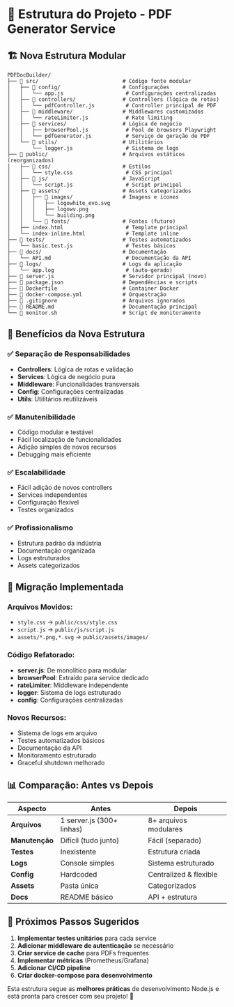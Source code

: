 # 📁 Estrutura do Projeto - PDF Generator Service

## 🏗️ **Nova Estrutura Modular**

```
PDFDocBuilder/
├── 📁 src/                           # Código fonte modular
│   ├── 📁 config/                    # Configurações
│   │   └── app.js                    # Configurações centralizadas
│   ├── 📁 controllers/               # Controllers (lógica de rotas)
│   │   └── pdfController.js          # Controller principal de PDF
│   ├── 📁 middleware/                # Middlewares customizados
│   │   └── rateLimiter.js            # Rate limiting
│   ├── 📁 services/                  # Lógica de negócio
│   │   ├── browserPool.js            # Pool de browsers Playwright
│   │   └── pdfGenerator.js           # Serviço de geração de PDF
│   └── 📁 utils/                     # Utilitários
│       └── logger.js                 # Sistema de logs
├── 📁 public/                        # Arquivos estáticos (reorganizados)
│   ├── 📁 css/                       # Estilos
│   │   └── style.css                 # CSS principal
│   ├── 📁 js/                        # JavaScript
│   │   └── script.js                 # Script principal
│   ├── 📁 assets/                    # Assets categorizados
│   │   ├── 📁 images/                # Imagens e ícones
│   │   │   ├── logowhite_evo.svg
│   │   │   ├── logowv.png
│   │   │   └── building.png
│   │   └── 📁 fonts/                 # Fontes (futuro)
│   ├── index.html                    # Template principal
│   └── index-inline.html             # Template inline
├── 📁 tests/                         # Testes automatizados
│   └── basic.test.js                 # Testes básicos
├── 📁 docs/                          # Documentação
│   └── API.md                        # Documentação da API
├── 📁 logs/                          # Logs da aplicação
│   └── app.log                       # (auto-gerado)
├── 📄 server.js                      # Servidor principal (novo)
├── 📄 package.json                   # Dependências e scripts
├── 📄 Dockerfile                     # Container Docker
├── 📄 docker-compose.yml             # Orquestração
├── 📄 .gitignore                     # Arquivos ignorados
├── 📄 README.md                      # Documentação principal
└── 📄 monitor.sh                     # Script de monitoramento
```

## 🎯 **Benefícios da Nova Estrutura**

### **✅ Separação de Responsabilidades**
- **Controllers**: Lógica de rotas e validação
- **Services**: Lógica de negócio pura
- **Middleware**: Funcionalidades transversais
- **Config**: Configurações centralizadas
- **Utils**: Utilitários reutilizáveis

### **✅ Manutenibilidade**
- Código modular e testável
- Fácil localização de funcionalidades
- Adição simples de novos recursos
- Debugging mais eficiente

### **✅ Escalabilidade**
- Fácil adição de novos controllers
- Services independentes
- Configuração flexível
- Testes organizados

### **✅ Profissionalismo**
- Estrutura padrão da indústria
- Documentação organizada
- Logs estruturados
- Assets categorizados

## 🔄 **Migração Implementada**

### **Arquivos Movidos:**
- `style.css` → `public/css/style.css`
- `script.js` → `public/js/script.js`
- `assets/*.png,*.svg` → `public/assets/images/`

### **Código Refatorado:**
- **server.js**: De monolítico para modular
- **browserPool**: Extraído para service dedicado
- **rateLimiter**: Middleware independente
- **logger**: Sistema de logs estruturado
- **config**: Configurações centralizadas

### **Novos Recursos:**
- Sistema de logs em arquivo
- Testes automatizados básicos
- Documentação da API
- Monitoramento estruturado
- Graceful shutdown melhorado

## 📊 **Comparação: Antes vs Depois**

| Aspecto | Antes | Depois |
|---------|-------|--------|
| **Arquivos** | 1 server.js (300+ linhas) | 8+ arquivos modulares |
| **Manutenção** | Difícil (tudo junto) | Fácil (separado) |
| **Testes** | Inexistente | Estrutura criada |
| **Logs** | Console simples | Sistema estruturado |
| **Config** | Hardcoded | Centralized & flexible |
| **Assets** | Pasta única | Categorizados |
| **Docs** | README básico | API + estrutura |

## 🚀 **Próximos Passos Sugeridos**

1. **Implementar testes unitários** para cada service
2. **Adicionar middleware de autenticação** se necessário
3. **Criar service de cache** para PDFs frequentes
4. **Implementar métricas** (Prometheus/Grafana)
5. **Adicionar CI/CD pipeline**
6. **Criar docker-compose para desenvolvimento**

Esta estrutura segue as **melhores práticas** de desenvolvimento Node.js e está pronta para crescer com seu projeto! 🎉
